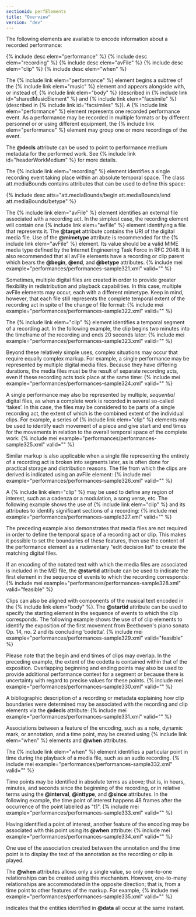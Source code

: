 ```yaml
---
sectionid: perfElements
title: "Overview"
version: "dev"
---
```


The following elements are available to encode information about a recorded performance:

  
{% include desc elem="performance" %} 
{% include desc elem="recording" %} 
{% include desc elem="avFile" %} 
{% include desc elem="clip" %} 
{% include desc elem="when" %} 
 

The {% include link elem="performance" %} element begins a subtree of the {% include link elem="music" %} element and appears alongside with, or instead of, {% include link elem="body" %} (described in {% include link id="sharedMusicElement" %} and {% include link elem="facsimile" %} (described in {% include link id="facsimiles" %}). A {% include link elem="performance" %} element represents one recorded performance event. As a performance may be recorded in multiple formats or by different personnel or or using different equipment, the {% include link elem="performance" %} element may group one or more recordings of the event.

The **@decls** attribute can be used to point to performance medium metadata for the performed work. See {% include link id="headerWorkMedium" %} for more details.

The {% include link elem="recording" %} element identifies a single recording event taking place within an absolute temporal space. The class att.mediaBounds contains attributes that can be used to define this space:

  
{% include desc atts="att.mediaBounds/begin att.mediaBounds/end att.mediaBounds/betype" %} 
 

The {% include link elem="avFile" %} element identifies an external file associated with a recording act. In the simplest case, the recording element will contain one {% include link elem="avFile" %} element identifying a file that represents it. The **@target** attribute contains the URI of the digital media file. Use of the **@mimetype** attribute is recommended for the {% include link elem="avFile" %} element. Its value should be a valid MIME media type defined by the Internet Engineering Task Force in RFC 2046. It is also recommended that all avFile elements have a recording or clip parent which bears the **@begin**, **@end**, and **@betype** attributes.
{% include mei example="performances/performances-sample321.xml" valid="" %}
    
Sometimes, multiple digital files are created in order to provide greater flexibility in redistribution and playback capabilities. In this case, multiple avFile elements may occur, each with a different mimetype. Keep in mind, however, that each file still represents the complete temporal extent of the recording act in spite of the change of file format:
{% include mei example="performances/performances-sample322.xml" valid="" %}
    
The {% include link elem="clip" %} element identifies a temporal segment of a recording act. In the following example, the clip begins two minutes into the timeframe of the recording and ends 20 seconds later:
{% include mei example="performances/performances-sample323.xml" valid="" %}
    
Beyond these relatively simple uses, complex situations may occur that require equally complex markup. For example, a single performance may be represented by multiple digital media files. Because they have differing durations, the media files must be the result of separate recording acts, even if these recording acts took place at the same time:
{% include mei example="performances/performances-sample324.xml" valid="" %}
    
A single performance may also be represented by multiple, *sequential* digital files, as when a complete work is recorded in several so-called ‘takes’. In this case, the files may be considered to be parts of a single recording act, the extent of which is the combined extent of the individual clips. For example, a series of {% include link elem="clip" %} elements may be used to identify each movement of a piece and give start and end times for the movements in relation to the overall temporal space of the complete work:
{% include mei example="performances/performances-sample325.xml" valid="" %}
    
Similar markup is also applicable when a single file representing the entirety of a recording act is broken into segments later, as is often done for practical storage and distribution reasons. The file from which the clips are derived is indicated using an avFile element:
{% include mei example="performances/performances-sample326.xml" valid="" %}
    
A {% include link elem="clip" %} may be used to define any region of interest, such as a cadenza or a modulation, a song verse, etc. The following example shows the use of {% include link elem="clip" %} and its attributes to identify significant sections of a recording:
{% include mei example="performances/performances-sample327.xml" valid="" %}
    
The preceding example also demonstrates that media files are not required in order to define the temporal space of a recording act or clip. This makes it possible to set the boundaries of these features, then use the content of the performance element as a rudimentary "edit decision list" to create the matching digital files.

If an encoding of the notated text with which the media files are associated is included in the MEI file, the **@startid** attribute can be used to indicate the first element in the sequence of events to which the recording corresponds:
{% include mei example="performances/performances-sample328.xml" valid="feasible" %}
    
Clips can also be aligned with components of the musical text encoded in the {% include link elem="body" %}. The **@startid** attribute can be used to specify the starting element in the sequence of events to which the clip corresponds. The following example shows the use of of clip elements to identify the exposition of the first movement from Beethoven's piano sonata Op. 14, no. 2 and its concluding ‘codetta’.
{% include mei example="performances/performances-sample329.xml" valid="feasible" %}
    
Please note that the begin and end times of clips may overlap. In the preceding example, the extent of the codetta is contained within that of the exposition. Overlapping beginning and ending points may also be used to provide additional performance context for a segment or because there is uncertainty with regard to precise values for these points.
{% include mei example="performances/performances-sample330.xml" valid="" %}
    
A bibliographic description of a recording or metadata explaining how clip boundaries were determined may be associated with the recording and clip elements via the **@decls** attribute:
{% include mei example="performances/performances-sample331.xml" valid="" %}
    
Associations between a feature of the encoding, such as a note, dynamic mark, or annotation, and a time point, may be created using {% include link elem="when" %} elements and **@when** attributes.

The {% include link elem="when" %} element identifies a particular point in time during the playback of a media file, such as an audio recording.
{% include mei example="performances/performances-sample332.xml" valid="" %}
    
Time points may be identified in absolute terms as above; that is, in hours, minutes, and seconds since the beginning of the recording, or in relative terms using the **@interval**, **@inttype**, and **@since** attributes. In the following example, the time point of interest happens 48 frames after the occurrence of the point labelled as "t1".
{% include mei example="performances/performances-sample333.xml" valid="" %}
    
Having identified a point of interest, another feature of the encoding may be associated with this point using its **@when** attribute:
{% include mei example="performances/performances-sample334.xml" valid="" %}
    
One use of the association created between the annotation and the time point is to display the text of the annotation as the recording or clip is played.

The **@when** attributes allows only a single value, so only one-to-one relationships can be created using this mechanism. However, one-to-many relationships are accommodated in the opposite direction; that is, from a time point to other features of the markup. For example, 
{% include mei example="performances/performances-sample335.xml" valid="" %}
    
indicates that the entities identified in **@data** all occur at the same instant.
